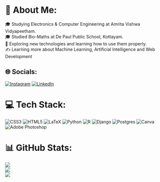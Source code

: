 # 💫 About Me:
🎓   Studying Electronics & Computer Engineering at Amrita Vishwa Vidyapeetham.<br>🎓   Studied Bio-Maths at De Paul Public School, Kottayam.<br>🤖   Exploring new technologies and learning how to use them properly.<br>✍️   Learning more about Machine Learning, Artificial Intelligence and Web Development


## 🌐 Socials:
[![Instagram](https://img.shields.io/badge/Instagram-%23E4405F.svg?logo=Instagram&logoColor=white)](https://instagram.com/_a.mal____) [![LinkedIn](https://img.shields.io/badge/LinkedIn-%230077B5.svg?logo=linkedin&logoColor=white)](https://linkedin.com/in//amal-k-reji-056471190) 

# 💻 Tech Stack:
![CSS3](https://img.shields.io/badge/css3-%231572B6.svg?style=plastic&logo=css3&logoColor=white) ![HTML5](https://img.shields.io/badge/html5-%23E34F26.svg?style=plastic&logo=html5&logoColor=white) ![LaTeX](https://img.shields.io/badge/latex-%23008080.svg?style=plastic&logo=latex&logoColor=white) ![Python](https://img.shields.io/badge/python-3670A0?style=plastic&logo=python&logoColor=ffdd54) ![R](https://img.shields.io/badge/r-%23276DC3.svg?style=plastic&logo=r&logoColor=white) ![Django](https://img.shields.io/badge/django-%23092E20.svg?style=plastic&logo=django&logoColor=white) ![Postgres](https://img.shields.io/badge/postgres-%23316192.svg?style=plastic&logo=postgresql&logoColor=white) ![Canva](https://img.shields.io/badge/Canva-%2300C4CC.svg?style=plastic&logo=Canva&logoColor=white) ![Adobe Photoshop](https://img.shields.io/badge/adobe%20photoshop-%2331A8FF.svg?style=plastic&logo=adobe%20photoshop&logoColor=white)
# 📊 GitHub Stats:
![](https://github-readme-stats.vercel.app/api?username=amalkreji12&theme=react&hide_border=false&include_all_commits=false&count_private=false)<br/>
![](https://github-readme-streak-stats.herokuapp.com/?user=amalkreji12&theme=react&hide_border=false)<br/>
![](https://github-readme-stats.vercel.app/api/top-langs/?username=amalkreji12&theme=react&hide_border=false&include_all_commits=false&count_private=false&layout=compact)

<!-- Proudly created with GPRM ( https://gprm.itsvg.in ) -->
